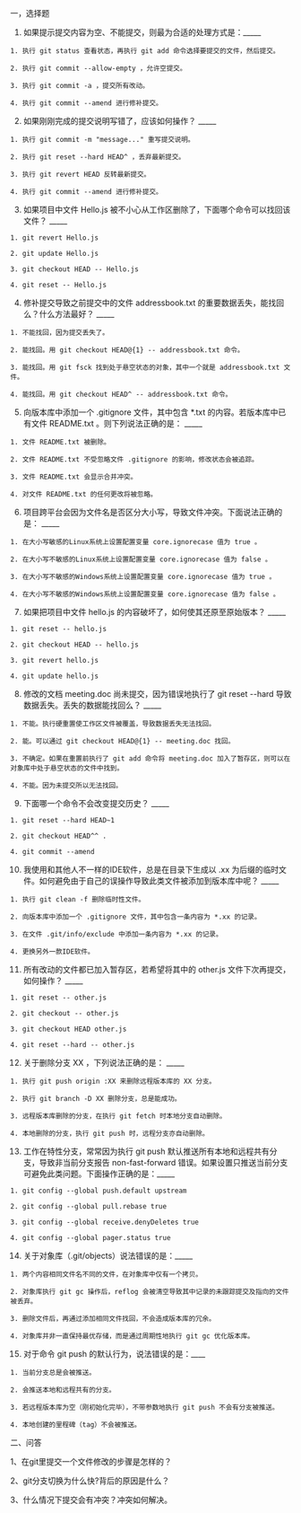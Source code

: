 一，选择题

  1. 如果提示提交内容为空、不能提交，则最为合适的处理方式是：_____

    1. 执行 git status 查看状态，再执行 git add 命令选择要提交的文件，然后提交。

    2. 执行 git commit --allow-empty ，允许空提交。

    3. 执行 git commit -a ，提交所有改动。

    4. 执行 git commit --amend 进行修补提交。

 

  2. 如果刚刚完成的提交说明写错了，应该如何操作？ _____

    1. 执行 git commit -m "message..." 重写提交说明。

    2. 执行 git reset --hard HEAD^ ，丢弃最新提交。

    3. 执行 git revert HEAD 反转最新提交。

    4. 执行 git commit --amend 进行修补提交。

 

  3. 如果项目中文件 Hello.js 被不小心从工作区删除了，下面哪个命令可以找回该文件？ _____

    1. git revert Hello.js

    2. git update Hello.js

    3. git checkout HEAD -- Hello.js

    4. git reset -- Hello.js

 

  4. 修补提交导致之前提交中的文件 addressbook.txt 的重要数据丢失，能找回么？什么方法最好？ _____

    1. 不能找回，因为提交丢失了。

    2. 能找回。用 git checkout HEAD@{1} -- addressbook.txt 命令。

    3. 能找回。用 git fsck 找到处于悬空状态的对象，其中一个就是 addressbook.txt 文件。

    4. 能找回。用 git checkout HEAD^ -- addressbook.txt 命令。

 

  5. 向版本库中添加一个 .gitignore 文件，其中包含 *.txt 的内容。若版本库中已有文件 README.txt 。则下列说法正确的是： _____

    1. 文件 README.txt 被删除。

    2. 文件 README.txt 不受忽略文件 .gitignore 的影响，修改状态会被追踪。

    3. 文件 README.txt 会显示合并冲突。

    4. 对文件 README.txt 的任何更改将被忽略。

 

  6. 项目跨平台会因为文件名是否区分大小写，导致文件冲突。下面说法正确的是： _____

    1. 在大小写敏感的Linux系统上设置配置变量 core.ignorecase 值为 true 。

    2. 在大小写不敏感的Linux系统上设置配置变量 core.ignorecase 值为 false 。

    3. 在大小写不敏感的Windows系统上设置配置变量 core.ignorecase 值为 true 。

    4. 在大小写不敏感的Windows系统上设置配置变量 core.ignorecase 值为 false 。

 

  7. 如果把项目中文件 hello.js 的内容破坏了，如何使其还原至原始版本？ _____

    1. git reset -- hello.js

    2. git checkout HEAD -- hello.js

    3. git revert hello.js

    4. git update hello.js

    

  8. 修改的文档 meeting.doc 尚未提交，因为错误地执行了 git reset --hard 导致数据丢失。丢失的数据能找回么？ _____

    1. 不能。执行硬重置使工作区文件被覆盖，导致数据丢失无法找回。

    2. 能。可以通过 git checkout HEAD@{1} -- meeting.doc 找回。

    3. 不确定。如果在重置前执行了 git add 命令将 meeting.doc 加入了暂存区，则可以在对象库中处于悬空状态的文件中找到。

    4. 不能。因为未提交所以无法找回。

 

  9. 下面哪一个命令不会改变提交历史？ _____

    1. git reset --hard HEAD~1

    2. git checkout HEAD^^ .

    4. git commit --amend

 

  10. 我使用和其他人不一样的IDE软件，总是在目录下生成以 .xx 为后缀的临时文件。如何避免由于自己的误操作导致此类文件被添加到版本库中呢？ _____

    1. 执行 git clean -f 删除临时性文件。

    2. 向版本库中添加一个 .gitignore 文件，其中包含一条内容为 *.xx 的记录。

    3. 在文件 .git/info/exclude 中添加一条内容为 *.xx 的记录。

    4. 更换另外一款IDE软件。

 

  11. 所有改动的文件都已加入暂存区，若希望将其中的 other.js 文件下次再提交，如何操作？ _____

    1. git reset -- other.js

    2. git checkout -- other.js

    3. git checkout HEAD other.js

    4. git reset --hard -- other.js

 

  12. 关于删除分支 XX ，下列说法正确的是： _____

    1. 执行 git push origin :XX 来删除远程版本库的 XX 分支。

    2. 执行 git branch -D XX 删除分支，总是能成功。

    3. 远程版本库删除的分支，在执行 git fetch 时本地分支自动删除。

    4. 本地删除的分支，执行 git push 时，远程分支亦自动删除。

 

  13. 工作在特性分支，常常因为执行 git push 默认推送所有本地和远程共有分支，导致非当前分支报告 non-fast-forward 错误。如果设置只推送当前分支可避免此类问题。下面操作正确的是：_____

    1. git config --global push.default upstream

    2. git config --global pull.rebase true

    3. git config --global receive.denyDeletes true

    4. git config --global pager.status true

 

  14. 关于对象库（.git/objects）说法错误的是：_____

    1. 两个内容相同文件名不同的文件，在对象库中仅有一个拷贝。

    2. 对象库执行 git gc 操作后，reflog 会被清空导致其中记录的未跟踪提交及指向的文件被丢弃。

    3. 删除文件后，再通过添加相同文件找回，不会造成版本库的冗余。

    4. 对象库并非一直保持最优存储，而是通过周期性地执行 git gc 优化版本库。

 

  15. 对于命令 git push 的默认行为，说法错误的是：____

    1. 当前分支总是会被推送。

    2. 会推送本地和远程共有的分支。

    3. 若远程版本库为空（刚初始化完毕），不带参数地执行 git push 不会有分支被推送。

    4. 本地创建的里程碑（tag）不会被推送。

 

二、问答

  1、在git里提交一个文件修改的步骤是怎样的？

  2、git分支切换为什么快?背后的原因是什么？

  3、什么情况下提交会有冲突？冲突如何解决。

